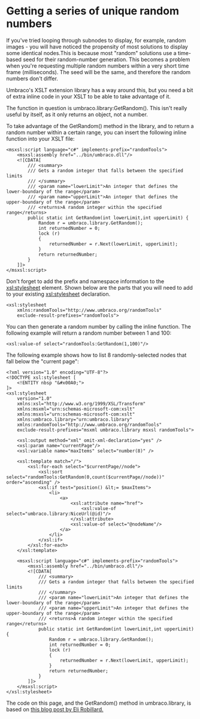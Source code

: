 # Getting a series of unique random numbers
If you've tried looping through subnodes to display, for example, random images - you will have noticed the propensity of most solutions to display some identical nodes.This is because most "random" solutions use a time-based seed for their random-number generation. This becomes a problem when you're requesting multiple random numbers within a very short time frame (milliseconds). The seed will be the same, and therefore the random numbers don't differ.

Umbraco's XSLT extension library has a way around this, but you need a bit of extra inline code in your XSLT to be able to take advantage of it.

The function in question is umbraco.library:GetRandom(). This isn't really useful by itself, as it only returns an object, not a number.

To take advantage of the GetRandom() method in the library, and to return a random number within a certain range, you can insert the following inline function into your XSLT file:

	<msxsl:script language="c#" implements-prefix="randomTools">
		<msxsl:assembly href="../bin/umbraco.dll"/>
		<![CDATA[
			/// <summary>
			/// Gets a random integer that falls between the specified limits
			/// </summary>
			/// <param name="lowerLimit">An integer that defines the lower-boundary of the range</param>
			/// <param name="upperLimit">An integer that defines the upper-boundary of the range</param>
			/// <returns>A random integer within the specified range</returns>
			public static int GetRandom(int lowerLimit,int upperLimit) {
				Random r = umbraco.library.GetRandom();
				int returnedNumber = 0;
				lock (r)
				{
					returnedNumber = r.Next(lowerLimit, upperLimit);
				}
				return returnedNumber;
			}
		]]>
	</msxsl:script>
	
Don't forget to add the prefix and namespace information to the <xsl:stylesheet> element. Shown below are the parts that you will need to add to your existing <xsl:stylesheet> declaration.

	<xsl:stylesheet
		xmlns:randomTools="http://www.umbraco.org/randomTools"
		exclude-result-prefixes="randomTools">

You can then generate a random number by calling the inline function. The following example will return a random number between 1 and 100:

	<xsl:value-of select="randomTools:GetRandom(1,100)"/>
	
The following example shows how to list 8 randomly-selected nodes that fall below the "current page":

	<?xml version="1.0" encoding="UTF-8"?>
	<!DOCTYPE xsl:stylesheet [
		<!ENTITY nbsp "&#x00A0;">
	]>
	<xsl:stylesheet
		version="1.0"
		xmlns:xsl="http://www.w3.org/1999/XSL/Transform"
		xmlns:msxml="urn:schemas-microsoft-com:xslt"
		xmlns:msxsl="urn:schemas-microsoft-com:xslt"
		xmlns:umbraco.library="urn:umbraco.library"
		xmlns:randomTools="http://www.umbraco.org/randomTools"
		exclude-result-prefixes="msxml umbraco.library msxsl randomTools">

		<xsl:output method="xml" omit-xml-declaration="yes" />
		<xsl:param name="currentPage"/>
		<xsl:variable name="maxItems" select="number(8)" />

		<xsl:template match="/">
			<xsl:for-each select="$currentPage//node">
				<xsl:sort select="randomTools:GetRandom(0,count($currentPage//node))" order="ascending" />
				<xsl:if test="position() &lt;= $maxItems">
					<li>
						<a>
							<xsl:attribute name="href">
								<xsl:value-of select="umbraco.library:NiceUrl(@id)"/>
							</xsl:attribute>
							<xsl:value-of select="@nodeName"/>
						</a>
					</li>
				</xsl:if>
			</xsl:for-each>
		</xsl:template>
		
		<msxsl:script language="c#" implements-prefix="randomTools">
			<msxsl:assembly href="../bin/umbraco.dll"/>
			<![CDATA[
				/// <summary>
				/// Gets a random integer that falls between the specified limits
				/// </summary>
       			/// <param name="lowerLimit">An integer that defines the lower-boundary of the range</param>
				/// <param name="upperLimit">An integer that defines the upper-boundary of the range</param>
				/// <returns>A random integer within the specified range</returns>
				public static int GetRandom(int lowerLimit,int upperLimit) {
					Random r = umbraco.library.GetRandom();
					int returnedNumber = 0;
					lock (r)
					{
						returnedNumber = r.Next(lowerLimit, upperLimit);
					}
					return returnedNumber;
				}
			]]>
		</msxsl:script>
	</xsl:stylesheet>
	
The code on this page, and the GetRandom() method in umbraco.library, is based on [this blog post by Eli Robillard.](http://weblogs.asp.net/erobillard/archive/2004/05/06/127374.aspx)